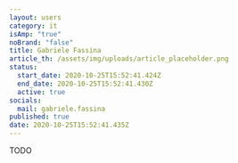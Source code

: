 ```yaml
---
layout: users
category: it
isAmp: "true"
noBrand: "false"
title: Gabriele Fassina
article_th: /assets/img/uploads/article_placeholder.png
status:
  start_date: 2020-10-25T15:52:41.424Z
  end_date: 2020-10-25T15:52:41.430Z
  active: true
socials:
  mail: gabriele.fassina
published: true
date: 2020-10-25T15:52:41.435Z
---
```

TODO